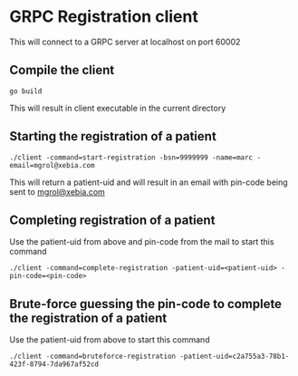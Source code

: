 # GRPC Registration client

This will connect to a GRPC server at localhost on port 60002

## Compile the client

    go build

This will result in client executable in the current directory

## Starting the registration of a patient

    ./client -command=start-registration -bsn=9999999 -name=marc -email=mgrol@xebia.com

This will return a patient-uid and will result in an email with pin-code being sent to mgrol@xebia.com

## Completing registration of a patient

Use the patient-uid from above and pin-code from the mail to start this command

    ./client -command=complete-registration -patient-uid=<patient-uid> -pin-code=<pin-code>

## Brute-force guessing the pin-code to complete the registration of a patient

Use the patient-uid from above to start this command

    ./client -command=bruteforce-registration -patient-uid=c2a755a3-78b1-423f-8794-7da967af52cd

